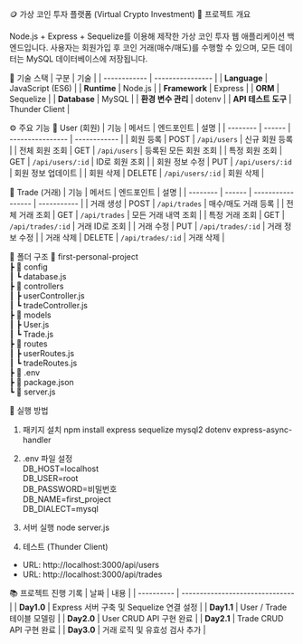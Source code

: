 🪙 가상 코인 투자 플랫폼 (Virtual Crypto Investment)
📌 프로젝트 개요

Node.js + Express + Sequelize를 이용해 제작한 가상 코인 투자 웹 애플리케이션 백엔드입니다.
사용자는 회원가입 후 코인 거래(매수/매도)를 수행할 수 있으며, 모든 데이터는 MySQL 데이터베이스에 저장됩니다.


🧱 기술 스택
| 구분           | 기술               |
| ------------ | ---------------- |
| **Language**      | JavaScript (ES6) |
| **Runtime**      | Node.js |
| **Framework**      | Express |
| **ORM**      | Sequelize        |
| **Database**   | MySQL            |
| **환경 변수 관리** | dotenv           |
| **API 테스트 도구**  | Thunder Client          |


⚙️ 주요 기능
🧍 User (회원)
| 기능       | 메서드    | 엔드포인트            | 설명           |
| -------- | ------ | ---------------- | ------------ |
| 회원 등록    | POST   | `/api/users`     | 신규 회원 등록     |
| 전체 회원 조회 | GET    | `/api/users`     | 등록된 모든 회원 조회 |
| 특정 회원 조회 | GET    | `/api/users/:id` | ID로 회원 조회    |
| 회원 정보 수정 | PUT    | `/api/users/:id` | 회원 정보 업데이트   |
| 회원 삭제    | DELETE | `/api/users/:id` | 회원 삭제        |

💱 Trade (거래)
| 기능       | 메서드    | 엔드포인트             | 설명          |
| -------- | ------ | ----------------- | ----------- |
| 거래 생성    | POST   | `/api/trades`     | 매수/매도 거래 등록 |
| 전체 거래 조회 | GET    | `/api/trades`     | 모든 거래 내역 조회 |
| 특정 거래 조회 | GET    | `/api/trades/:id` | 거래 ID로 조회   |
| 거래 수정    | PUT    | `/api/trades/:id` | 거래 정보 수정    |
| 거래 삭제    | DELETE | `/api/trades/:id` | 거래 삭제       |

🧩 폴더 구조
📁 first-personal-project  
 ┣ 📁 config  
 ┃ ┗ database.js  
 ┣ 📁 controllers  
 ┃ ┣ userController.js  
 ┃ ┗ tradeController.js  
 ┣ 📁 models  
 ┃ ┣ User.js  
 ┃ ┗ Trade.js  
 ┣ 📁 routes  
 ┃ ┣ userRoutes.js  
 ┃ ┗ tradeRoutes.js  
 ┣ 📄 .env  
 ┣ 📄 package.json  
 ┗ 📄 server.js  

🚀 실행 방법
1. 패키지 설치
npm install express sequelize mysql2 dotenv express-async-handler

2. .env 파일 설정  
DB_HOST=localhost  
DB_USER=root  
DB_PASSWORD=비밀번호  
DB_NAME=first_project  
DB_DIALECT=mysql  

3. 서버 실행
node server.js

4. 테스트 (Thunder Client)

- URL: http://localhost:3000/api/users
- URL: http://localhost:3000/api/trades

📚 프로젝트 진행 기록
| 날짜         | 내용                              |
| ---------- | ------------------------------- |
| **Day1.0** | Express 서버 구축 및 Sequelize 연결 설정 |
| **Day1.1** | User / Trade 테이블 모델링            |
| **Day2.0** | User CRUD API 구현 완료             |
| **Day2.1** | Trade CRUD API 구현 완료            |
| **Day3.0** | 거래 로직 및 유효성 검사 추가         |

